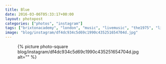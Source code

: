 ```yaml
---
title: Blue
date: 2016-03-06T05:33:17+00:00
layout: photopost
categories: ["photos", "instagram"]
tags: ["brixtonacademy", "london", "music", "livemusic", "the1975", "lighting"]
image: "blog/instagram/df4dc934c5d69c1990c435251654704d.jpg"
---
```


<figure class="photo photo--square">
  {% picture photo-square blog/instagram/df4dc934c5d69c1990c435251654704d.jpg alt="" %}
</figure>


